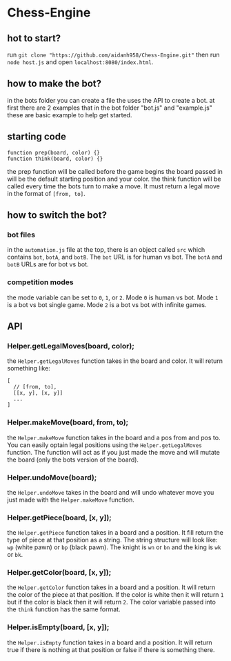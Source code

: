# Chess-Engine
## hot to start?
run `git clone "https://github.com/aidanh958/Chess-Engine.git"` then run `node host.js` and open `localhost:8080/index.html`.

## how to make the bot?
in the bots folder you can create a file the uses the API to create a bot.
at first there are 2 examples that in the bot folder "bot.js" and "example.js" these are basic example to help get started.
## starting code
```
function prep(board, color) {}
function think(board, color) {}
```
the prep function will be called before the game begins the board passed in will be the default starting position and your color.
the think function will be called every time the bots turn to make a move. It must return a legal move in the format of `[from, to]`.
## how to switch the bot?
### bot files
in the `automation.js` file at the top, there is an object called `src` which contains `bot`, `botA`, and `botB`. The `bot` URL is for human vs bot. The `botA` and `botB` URLs are for bot vs bot.
### competition modes
the mode variable can be set to `0`, `1`, or `2`. 
Mode `0` is human vs bot. 
Mode `1` is a bot vs bot single game. 
Mode `2` is a bot vs bot with infinite games.
## API
### Helper.getLegalMoves(board, color);
the `Helper.getLegalMoves` function takes in the board and color. It will return something like:
```
[
  // [from, to],
  [[x, y], [x, y]]
  ...
]
```
### Helper.makeMove(board, from, to);
the `Helper.makeMove` function takes in the board and a pos from and pos to. You can easily optain legal positions using the `Helper.getLegalMoves` function. The function will act as if you just made the move and will mutate the board (only the bots version of the board).
### Helper.undoMove(board);
the `Helper.undoMove` takes in the board and will undo whatever move you just made with the `Helper.makeMove` function.
### Helper.getPiece(board, [x, y]);
the `Helper.getPiece` function takes in a board and a position. It fill return the type of piece at that position as a string. The string structure will look like: `wp` (white pawn) or `bp` (black pawn). The knight is `wn` or `bn` and the king is `wk` or `bk`.
### Helper.getColor(board, [x, y]);
the `Helper.getColor` function takes in a board and a position. It will return the color of the piece at that position. If the color is white then it will return `1` but if the color is black then it will return `2`. The color variable passed into the `think` function has the same format.
### Helper.isEmpty(board, [x, y]);
the `Helper.isEmpty` function takes in a board and a position. It will return true if there is nothing at that position or false if there is something there.
